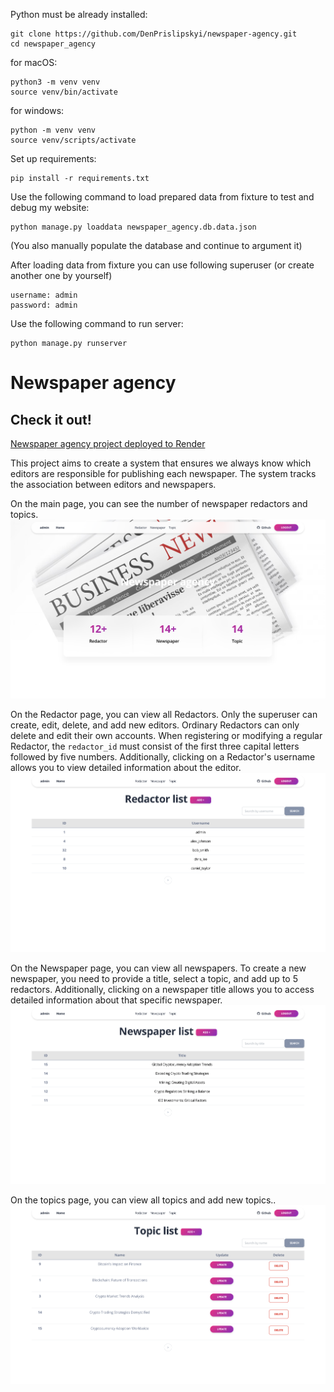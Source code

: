 Python must be already installed:

```shell
git clone https://github.com/DenPrislipskyi/newspaper-agency.git
cd newspaper_agency
```
for macOS:
```shell
python3 -m venv venv
source venv/bin/activate
```

for windows:
```shell
python -m venv venv
source venv/scripts/activate
```

Set up requirements:
```shell
pip install -r requirements.txt
```


Use the following command to load prepared data from fixture to test and debug my website:
```shell
python manage.py loaddata newspaper_agency.db.data.json
```
(You also manually populate the database and continue to argument it)

After loading data from fixture you can use following superuser (or create another one by yourself)
```shell
username: admin
password: admin
```

Use the following command to run server:
```shell
python manage.py runserver
```

# Newspaper agency

## Check it out!

[Newspaper agency project deployed to Render]()


This project aims to create a system that ensures we always know which editors are responsible 
for publishing each newspaper. The system tracks the association between editors and newspapers.


On the main page, you can see the number of newspaper redactors and topics.
![Index Page](photo_readme/index_page.png)

On the Redactor page, you can view all Redactors. Only the superuser can create, edit, delete, and add new editors.
Ordinary Redactors can only delete and edit their own accounts. When registering or modifying a regular Redactor,
the ```redactor_id``` must consist of the first three capital letters followed by five numbers. 
Additionally, clicking on a Redactor's username allows you to view detailed information about the editor.
![Redactor list](photo_readme/redactor_list.png)

On the Newspaper page, you can view all newspapers. To create a new newspaper,
you need to provide a title, select a topic, and add up to 5 redactors. 
Additionally, clicking on a newspaper title allows you to access detailed information about that specific newspaper.
![Newspaper list](photo_readme/newspaper_list.png)

On the topics page, you can view all topics and add new topics..
![Topic list](photo_readme/topic_list.png)

